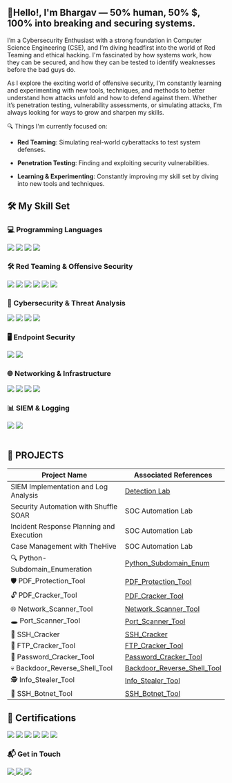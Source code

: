 
  <h2 style="border-bottom: none;">👋Hello!, I'm Bhargav — 50% human, 50% $, 100% into breaking and securing systems.</h1>
</div>

I’m a Cybersecurity Enthusiast with a strong foundation in Computer Science Engineering (CSE), and I’m diving headfirst into the world of Red Teaming and ethical hacking. I'm fascinated by how systems work, how they can be secured, and how they can be tested to identify weaknesses before the bad guys do.

As I explore the exciting world of offensive security, I'm constantly learning and experimenting with new tools, techniques, and methods to better understand how attacks unfold and how to defend against them. Whether it’s penetration testing, vulnerability assessments, or simulating attacks, I’m always looking for ways to grow and sharpen my skills.

🔍 Things I'm currently focused on:

- **Red Teaming**: Simulating real-world cyberattacks to test system defenses.

- **Penetration Testing**: Finding and exploiting security vulnerabilities.

- **Learning & Experimenting**: Constantly improving my skill set by diving into new tools and techniques.


## 🛠️ My Skill Set

### 💻 Programming Languages
<div> 
  <img src="https://img.shields.io/badge/-Python-3776AB?style=for-the-badge&logo=python&logoColor=white" /> 
  <img src="https://img.shields.io/badge/-C-00599C?style=for-the-badge&logo=c&logoColor=white" /> 
  <img src="https://img.shields.io/badge/-C++-00599C?style=for-the-badge&logo=c%2B%2B&logoColor=white" /> 
  <img src="https://img.shields.io/badge/-Java-007396?style=for-the-badge&logo=java&logoColor=white" /> 
</div>

### 🛠️ Red Teaming & Offensive Security
<div>
  <img src="https://img.shields.io/badge/-Kali_Linux-557C94?style=for-the-badge&logo=kalilinux&logoColor=white" /> 
  <img src="https://img.shields.io/badge/-Metasploit-000000?style=for-the-badge&logo=metasploit&logoColor=white" /> 
  <img src="https://img.shields.io/badge/-Burp_Suite-F57C00?style=for-the-badge&logo=burpsuite&logoColor=white" /> 
  <img src="https://img.shields.io/badge/-Nmap-0087B5?style=for-the-badge&logo=nmap&logoColor=white" /> 
  <img src="https://img.shields.io/badge/-Cobalt_Strike-27338E?style=for-the-badge&logo=cobaltstrike&logoColor=white" /> 
  <img src="https://img.shields.io/badge/-TryHackMe-212C42?style=for-the-badge&logo=tryhackme&logoColor=white" /> 
</div>

### 🔐 Cybersecurity & Threat Analysis
<div> 
  <img src="https://img.shields.io/badge/-MITRE_ATT%26CK-00425F?style=for-the-badge&logo=mitre&logoColor=white" /> 
  <img src="https://img.shields.io/badge/-Exploit_DB-DD0B78?style=for-the-badge&logo=exploitdb&logoColor=white" /> 
  <img src="https://img.shields.io/badge/-Wireshark-1679A7?style=for-the-badge&logo=wireshark&logoColor=white" /> 
  <img src="https://img.shields.io/badge/-Snort-FF3366?style=for-the-badge&logo=snort&logoColor=white" /> 
</div>

### 🖥️ Endpoint Security
<div> 
  <img src="https://img.shields.io/badge/-Microsoft_Defender_for_Endpoint-00A4EF?style=for-the-badge&logo=microsoft&logoColor=white" /> 
  <img src="https://img.shields.io/badge/-Velociraptor-4B275F?style=for-the-badge&logo=velociraptor&logoColor=white" /> 
</div>


### 🌐 Networking & Infrastructure
<div> 
  <img src="https://img.shields.io/badge/-OpenVPN-EA7E20?style=for-the-badge&logo=openvpn&logoColor=white" /> 
  <img src="https://img.shields.io/badge/-Tcpdump-005571?style=for-the-badge&logo=tcpdump&logoColor=white" /> 
  <img src="https://img.shields.io/badge/-Shodan-000000?style=for-the-badge&logo=shodan&logoColor=white" /> 
  <img src="https://img.shields.io/badge/-SSH-008000?style=for-the-badge&logo=ssh&logoColor=white" /> 
</div>

### 📊 SIEM & Logging
<div> 
  <img src="https://img.shields.io/badge/-Microsoft_Sentinel-0078D4?style=for-the-badge&logo=microsoft&logoColor=white" /> 
  <img src="https://img.shields.io/badge/-Splunk-000000?style=for-the-badge&logo=splunk&logoColor=white" /> 
</div>
<br>

## 💼 PROJECTS

|               Project Name                    |   Associated References    |
|-----------------------------------------------|----------------------------|
| SIEM Implementation and Log Analysis          | <a href="https://google.com">Detection Lab</a>|
| Security Automation with Shuffle SOAR         | SOC Automation Lab|
| Incident Response Planning and Execution      | SOC Automation Lab|
| Case Management with TheHive                  | SOC Automation Lab|
|🔍 Python-Subdomain_Enumeration                  | <a href="https://github.com/CozMosh/Python-Subdomain_Enumeration">Python_Subdomain_Enum</a>|
|🛡️ PDF_Protection_Tool                           | <a href="https://github.com/CozMosh/PDF_Protection_Tool">PDF_Protection_Tool</a>|
|🔓 PDF_Cracker_Tool                              | <a href="https://github.com/CozMosh/Password_Cracker_Tool">PDF_Cracker_Tool</a>|
|🌐 Network_Scanner_Tool                          | <a href="https://github.com/CozMosh/Network_Scanner_Tool">Network_Scanner_Tool</a>|
|🕳️ Port_Scanner_Tool                             | <a href="https://github.com/CozMosh/Port_Scanner_Tool">Port_Scanner_Tool</a>|
|🔐 SSH_Cracker                                   | <a href="https://github.com/CozMosh/SSH_Cracker">SSH_Cracker</a>|
|📁 FTP_Cracker_Tool                              | <a href="https://github.com/CozMosh/FTP_Cracker_Tool">FTP_Cracker_Tool</a>|
|🔑 Password_Cracker_Tool                         | <a href="https://github.com/CozMosh/Password_Cracker_Tool">Password_Cracker_Tool</a>|
|💀 Backdoor_Reverse_Shell_Tool                   | <a href="https://github.com/CozMosh/Backdoor_Reverse_Shell_Tool">Backdoor_Reverse_Shell_Tool</a>|
|🕵️ Info_Stealer_Tool                             | <a href="https://github.com/CozMosh/Info_Stealer_Tool">Info_Stealer_Tool</a>|
|📡 SSH_Botnet_Tool                               | <a href="https://github.com/CozMosh/SSH_Botnet_Tool">SSH_Botnet_Tool</a>|


## 📜 Certifications
<div>
<div> <img src="https://img.shields.io/badge/-Google_Cybersecurity_Certificate-4285F4?style=for-the-badge&logo=Google&logoColor=white" /> <img src="https://img.shields.io/badge/-Wireshark_for_Network_Traffic_Analysis-1679A7?style=for-the-badge&logo=Wireshark&logoColor=white" /> <img src="https://img.shields.io/badge/-Microsoft_Defender_%26_Firewall-00A4EF?style=for-the-badge&logo=Microsoft&logoColor=white" /> <img src="https://img.shields.io/badge/-Practical_Ethical_Hacking_(TCM_Security)-9C27B0?style=for-the-badge&logo=HackTheBox&logoColor=white" /> <img src="https://img.shields.io/badge/-Linux_101_(TCM_Security)-FCC624?style=for-the-badge&logo=Linux&logoColor=black" /> <img src="https://img.shields.io/badge/-Google_Cybersecurity_Forage-34A853?style=for-the-badge&logo=Google&logoColor=white" /> </div>
</div>

### 📬 Get in Touch
<div> <a href="mailto:ritzsecjobs007@gmail.com"> <img src="https://img.shields.io/badge/-Email-D14836?style=for-the-badge&logo=gmail&logoColor=white" /> </a> 
      <a href="https://www.linkedin.com/in/bhargav-sandilya-817101305/"> <img src="https://img.shields.io/badge/-LinkedIn-0077B5?style=for-the-badge&logo=linkedin&logoColor=white" /> </a>        <a href="https://x.com/ritzsec"> <img src="https://img.shields.io/badge/-Twitter-1DA1F2?style=for-the-badge&logo=twitter&logoColor=white" /> </a> 
</div>


